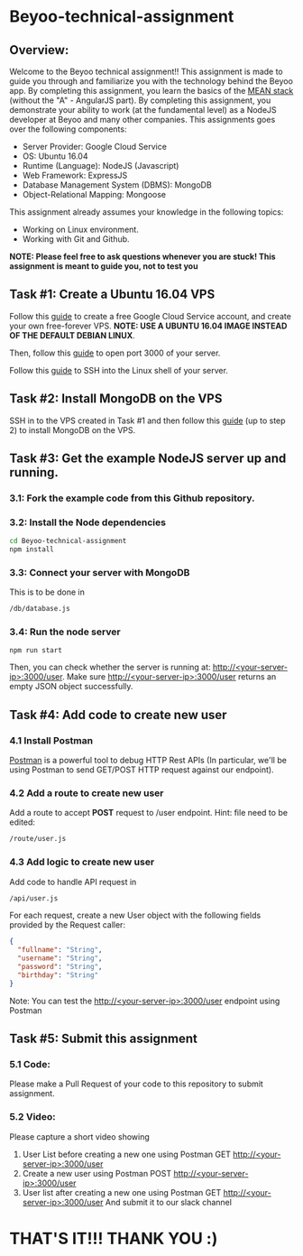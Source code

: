 # Beyoo-technical-assignment

## Overview:
Welcome to the Beyoo technical assignment!! This assignment is made to guide you through and familiarize you with the technology behind the Beyoo app. By completing this assignment, you learn the basics of the [MEAN stack](https://www.geeksforgeeks.org/introduction-to-mean-stack/) (without the "A" - AngularJS part). By completing this assignment, you demonstrate your ability to work (at the fundamental level) as a NodeJS developer at Beyoo and many other companies. This assignments goes over the following components:
* Server Provider: Google Cloud Service
* OS: Ubuntu 16.04
* Runtime (Language): NodeJS (Javascript)
* Web Framework: ExpressJS
* Database Management System (DBMS): MongoDB
* Object-Relational Mapping: Mongoose

This assignment already assumes your knowledge in the following topics:
* Working on Linux environment.
* Working with Git and Github.

**NOTE: Please feel free to ask questions whenever you are stuck! This assignment is meant to guide you, not to test you**

## Task \#1: Create a Ubuntu 16.04 VPS
Follow this [guide](https://medium.com/@hbmy289/how-to-set-up-a-free-micro-vps-on-google-cloud-platform-bddee893ac09) to create a free Google Cloud Service account, and create your own free-forever VPS. **NOTE: USE A UBUNTU 16.04 IMAGE INSTEAD OF THE DEFAULT DEBIAN LINUX**.

Then, follow this [guide](https://docs.bitnami.com/google/faq/administration/use-firewall/) to open port 3000 of your server.

Follow this [guide](https://cloud.google.com/compute/docs/instances/connecting-to-instance) to SSH into the Linux shell of your server.

## Task \#2: Install MongoDB on the VPS
SSH in to the VPS created in Task \#1 and then follow this [guide](https://www.digitalocean.com/community/tutorials/how-to-install-mongodb-on-ubuntu-16-04) (up to step 2) to install MongoDB on the VPS.

## Task \#3: Get the example NodeJS server up and running.

### 3.1: Fork the example code from this Github repository.

### 3.2: Install the Node dependencies
```bash
cd Beyoo-technical-assignment
npm install
```

### 3.3: Connect your server with MongoDB
This is to be done in
```bash
/db/database.js
```

### 3.4: Run the node server
```
npm run start
```
Then, you can check whether the server is running at: [http://\<your-server-ip\>:3000/user](http://\<your-server-ip\>:3000/user). Make sure [http://\<your-server-ip\>:3000/user](http://\<your-server-ip\>:3000/user) returns an empty JSON object successfully.

## Task \#4: Add code to create new user
### 4.1 Install Postman
[Postman](https://www.postman.com/) is a powerful tool to debug HTTP Rest APIs (In particular, we'll be using Postman to send GET/POST HTTP request against our endpoint).

### 4.2 Add a route to create new user
Add a route to accept **POST** request to /user endpoint.
Hint: file need to be edited:
```bash
/route/user.js
```

### 4.3 Add logic to create new user
Add code to handle API request in
```bash
/api/user.js
```
For each request, create a new User object with the following fields provided by the Request caller:
```json
{
  "fullname": "String",
  "username": "String",
  "password": "String",
  "birthday": "String"
}
```
Note: You can test the [http://\<your-server-ip\>:3000/user](http://\<your-server-ip\>:3000/user) endpoint using Postman

## Task \#5: Submit this assignment
### 5.1 Code:
Please make a Pull Request of your code to this repository to submit assignment.
### 5.2 Video:
Please capture a short video showing
1. User List before creating a new one using Postman GET [http://\<your-server-ip\>:3000/user](http://\<your-server-ip\>:3000/user)
2. Create a new user using Postman POST [http://\<your-server-ip\>:3000/user](http://\<your-server-ip\>:3000/user)
3. User list after creating a new one using Postman GET [http://\<your-server-ip\>:3000/user](http://\<your-server-ip\>:3000/user)
And submit it to our slack channel

# THAT'S IT!!! THANK YOU :)
